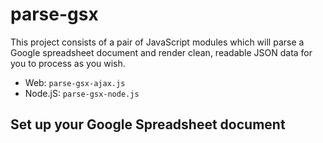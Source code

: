 # parse-gsx
This project consists of a pair of JavaScript modules which will parse a Google spreadsheet document and render clean, readable JSON data for you to process as you wish.

- Web: `parse-gsx-ajax.js`
- Node.jS: `parse-gsx-node.js`

## Set up your Google Spreadsheet document


